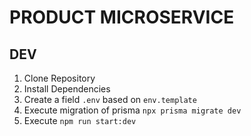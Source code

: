 # PRODUCT MICROSERVICE


## DEV

1. Clone Repository
2. Install Dependencies
3. Create a field `.env` based on `env.template`
4. Execute migration of prisma `npx prisma migrate dev`
5. Execute `npm run start:dev`